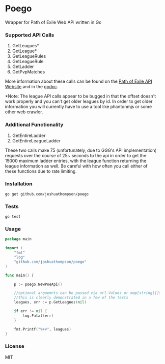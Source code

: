 # Poego
Wrapper for Path of Exile Web API written in Go

### Supported API Calls
1. GetLeagues*
2. GetLeague*
3. GetLeagueRules
4. GetLeagueRule
5. GetLadder
6. GetPvpMatches

More information about these calls can be found on the [Path of Exile API Website](https://www.pathofexile.com/developer/docs/api) and in the [godoc](http://godoc.org/github.com/JoshuaThompson/poego).

*Note: The league API calls appear to be bugged in that the offset doesn't work properly and you can't get older leagues by id.  In order to get older information you
will currently have to use a tool like phantonmjs or some other web crawler.  

### Additional Functionality
1. GetEntireLadder
2. GetEntireLeagueLadder

These two calls make 75 (unfortunately, due to GGG's API implementation) requests over the course of 25~ seconds to the api in order to get the 15000 maximum ladder entries, with the league function returning the league information as well.  Be careful with how often you call either of these functions due to rate limiting.  

### Installation
```
go get github.com/joshuathompson/poego
```

### Tests
```
go test
```

### Usage 
```go
package main

import (
	"fmt"
	"log"
	"github.com/joshuathompson/poego"
)

func main() {

	p := poego.NewPoeApi()

	//optional arguemnts can be passed via url.Values or map[string][]string
	//this is clearly demonstrated in a few of the tests
	leagues, err := p.GetLeagues(nil)

	if err != nil {
		log.Fatal(err)
	}

	fmt.Printf("%+v", leagues)
}

```

### License
MIT
